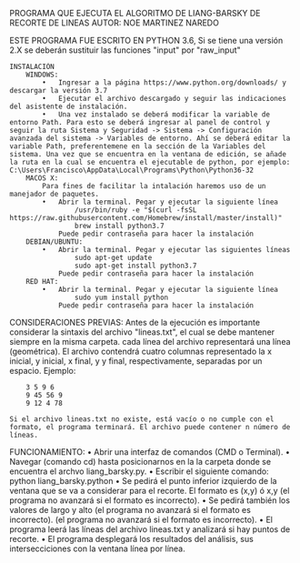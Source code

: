 PROGRAMA QUE EJECUTA EL ALGORITMO DE LIANG-BARSKY DE RECORTE DE LINEAS
AUTOR: NOE MARTINEZ NAREDO

ESTE PROGRAMA FUE ESCRITO EN PYTHON 3.6, Si se tiene una versión 2.X se deberán sustituir las funciones "input" por "raw_input"

	INSTALACIÓN
		WINDOWS:
			•	Ingresar a la página https://www.python.org/downloads/ y descargar la versión 3.7
			•	Ejecutar el archivo descargado y seguir las indicaciones del asistente de instalación.
			•	Una vez instalado se deberá modificar la variable de entorno Path. Para esto se deberá ingresar al panel de control y seguir la ruta Sistema y Seguridad -> Sistema -> Configuración avanzada del sistema -> Variables de entorno. Ahí se deberá editar la variable Path, preferentemene en la sección de la Variables del sistema. Una vez que se encuentra en la ventana de edición, se añade la ruta en la cual se encuentra el ejecutable de python, por ejemplo: C:\Users\Francisco\AppData\Local\Programs\Python\Python36-32
		MACOS X:
			Para fines de facilitar la intalación haremos uso de un manejador de paquetes.
			•	Abrir la terminal. Pegar y ejecutar la siguiente línea
					/usr/bin/ruby -e "$(curl -fsSL https://raw.githubusercontent.com/Homebrew/install/master/install)"
					brew install python3.7
				Puede pedir contraseña para hacer la instalación
		DEBIAN/UBUNTU:
			•	Abrir la terminal. Pegar y ejecutar las siguientes líneas
					sudo apt-get update
					sudo apt-get install python3.7
				Puede pedir contraseña para hacer la instalación
		RED HAT:
			•	Abrir la terminal. Pegar y ejecutar la siguiente línea
					sudo yum install python
				Puede pedir contraseña para hacer la instalación

CONSIDERACIONES PREVIAS:
	Antes de la ejecución es importante considerar la sintaxis del archivo "lineas.txt", el cual se debe mantener siempre en la misma carpeta. cada línea del archivo representará una línea (geométrica). El archivo contendrá cuatro columnas representado la x inicial, y inicial, x final, y y final, respectivamente, separadas por un espacio. Ejemplo:

		3 5 9 6
		9 45 56 9
		9 12 4 78

	Si el archivo lineas.txt no existe, está vacío o no cumple con el formato, el programa terminará. El archivo puede contener n número de líneas.

FUNCIONAMIENTO:
	•	Abrir una interfaz de comandos (CMD o Terminal).
	•	Navegar (comando cd) hasta posicionarnos en la la carpeta donde se encuentra el archvo liang_barsky.py.
	•	Escribir el siguiente comando:
			python liang_barsky.python
	•	Se pedirá el punto inferior izquierdo de la ventana que se va a considerar para el recorte. El formato es (x,y) ó x,y (el programa no avanzará si el formato es incorrecto).
	•	Se pedirá también los valores de largo y alto (el programa no avanzará si el formato es incorrecto).
	(el programa no avanzará si el formato es incorrecto).
	•	El programa leerá las líneas del archivo lineas.txt y analizará si hay puntos de recorte.
	•	El programa desplegará los resultados del análisis, sus intersecciciones con la ventana línea por línea.